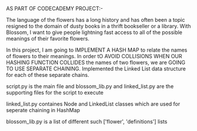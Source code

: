 
AS PART OF CODECADEMY PROJECT:-

The language of the flowers has a long history and has often been a topic resigned to the domain of dusty books in a thrift bookseller or a library. With Blossom, I want to give people lightning fast access to all of the possible meanings of their favorite flowers.

In this project, I am going to IMPLEMENT A HASH MAP to relate the names of flowers to their meanings. In order tO AVOID COLLISIONS WHEN OUR HASHING FUNCTION COLLIDES the names of two flowers, we are GOING TO USE SEPARATE CHAINING. Implemented the Linked List data structure for each of these separate chains.


script.py is the main file and blossom_lib.py and linked_list.py are the supporting files for the script to execute 

linked_list.py containes Node and LinkedList classes which are used for seperate chaining in HashMap

blossom_lib.py is a list of different such ['flower', 'definitions'] lists 


